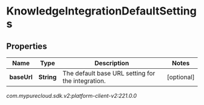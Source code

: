 # KnowledgeIntegrationDefaultSettings


## Properties

| Name | Type | Description | Notes |
| ------------ | ------------- | ------------- | ------------- |
| **baseUrl** | **String** | The default base URL setting for the integration. |  [optional] |




_com.mypurecloud.sdk.v2:platform-client-v2:221.0.0_
